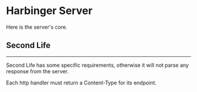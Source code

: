 Harbinger Server
=========

Here is the server's core.

Second Life
--
____

Second Life has some specific requirements, otherwise it will not parse any response from the server.

Each http handler must return a Content-Type for its endpoint.